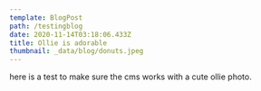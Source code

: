 ```yaml
---
template: BlogPost
path: /testingblog
date: 2020-11-14T03:18:06.433Z
title: Ollie is adorable
thumbnail: _data/blog/donuts.jpeg
---
```

here is a test to make sure the cms works with a cute ollie photo.